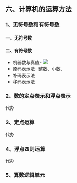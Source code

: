 ## 六、计算机的运算方法

### 1、无符号数和有符号数

#### 一、无符号数

#### 二、有符号数

*   机器数与真值-
    ![](https://image.cubox.pro/article/2022041309585838712/82378.jpg)
*   原码表示法-
    整数、小数、
*   补码表示法
*   移码表示法

### 2、数的定点表示和浮点表示

代办

### 3、定点运算

代办

### 4、浮点四则运算

代办

### 5、算数逻辑单元